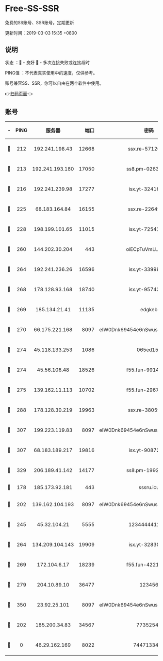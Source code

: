 # Free-SS-SSR

免费的SS账号、SSR账号，定期更新

更新时间：2019-03-03 15:35 +0800

## 说明

状态     ：🙂 - 良好 🙁 - 多次连接失败或连接超时

PING值   ：不代表真实使用中的速度，仅供参考。

账号兼容SS、SSR，你可以自由在两个软件中使用。

👉[扫码页面](https://liesauer.github.io/free-ss-ssr.github.io/)👈

## 账号

|-|PING|服务器|端口|密码|加密方式|区域|
|:----:|:----:|:-----:|-----:|:----:|:----:|:----:|
|🙂|212|192.241.198.43|12668|ssx.re-57120332|aes-256-cfb|US|
|🙂|213|192.241.193.180|17050|ss8.pm-02632240|aes-256-cfb|US|
|🙂|216|192.241.239.98|17277|isx.yt-32416797|aes-256-cfb|US|
|🙂|225|68.183.164.84|16155|ssx.re-22649975|aes-256-cfb|US|
|🙂|228|198.199.101.65|11015|isx.yt-72541934|aes-256-cfb|US|
|🙂|260|144.202.30.204|443|oiECpTuVmLLxk4Ts|aes-256-cfb|US|
|🙂|264|192.241.236.26|16596|isx.yt-33999911|aes-256-cfb|US|
|🙂|268|178.128.93.168|18740|isx.yt-95743585|aes-256-cfb|SG|
|🙂|269|185.134.21.41|11135|edgkeb|aes-256-cfb|GB|
|🙂|270|66.175.221.168|8097|eIW0Dnk69454e6nSwuspv9DmS201tQ0D|aes-256-cfb|US|
|🙂|274|45.118.133.253|1086|065ed15a|aes-256-cfb|SG|
|🙂|274|45.56.106.48|18526|f55.fun-99140423|aes-256-cfb|US|
|🙂|275|139.162.11.113|10702|f55.fun-29670357|aes-256-cfb|SG|
|🙂|288|178.128.30.219|19963|ssx.re-38059687|aes-256-cfb|SG|
|🙂|307|199.223.119.83|8097|eIW0Dnk69454e6nSwuspv9DmS201tQ0D|aes-256-cfb|US|
|🙂|307|68.183.189.217|19816|isx.yt-90872809|aes-256-cfb|SG|
|🙂|329|206.189.41.142|14177|ss8.pm-19928527|aes-256-cfb|SG|
|🙂|178|185.173.92.181|443|sssru.icu|rc4-md5|RU|
|🙂|202|139.162.104.193|8097|eIW0Dnk69454e6nSwuspv9DmS201tQ0D|aes-256-cfb|JP|
|🙂|245|45.32.104.21|5555|1234444411111|aes-256-cfb|SG|
|🙂|264|134.209.104.143|19909|isx.yt-32830951|aes-256-cfb|SG|
|🙂|269|172.104.6.17|18239|f55.fun-42215388|aes-256-cfb|US|
|🙂|279|204.10.89.10|36477|123456|aes-256-cfb|US|
|🙂|350|23.92.25.101|8097|eIW0Dnk69454e6nSwuspv9DmS201tQ0D|aes-256-cfb|US|
|🙁|202|185.200.34.83|34567|77352549|aes-256-cfb|US|
|🙁|0|46.29.162.169|8022|7447133485|aes-256-cfb|RU|
